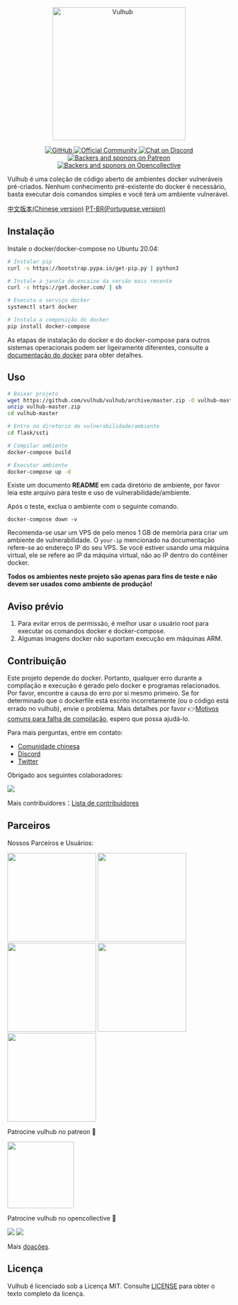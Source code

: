 <!-- markdownlint-disable first-line-heading -->
<p align="center">
  <img src=".github/assets/logo.svg" alt="Vulhub" height="300" />
  <p align="center">
    <a href="https://github.com/vulhub/vulhub/blob/master/LICENSE">
      <img src="https://img.shields.io/github/license/vulhub/vulhub.svg" alt="GitHub">
    </a>
    <a href="https://www.wangan.com/vulhub">
      <img src="https://img.shields.io/badge/Official-Community-blue.svg" alt="Official Community">
    </a>
    <a href="https://discord.gg/GhMB3Z">
      <img src="https://img.shields.io/discord/485505185167179778.svg" alt="Chat on Discord">
    </a>
    <a href="https://www.patreon.com/phith0n">
      <img src="https://img.shields.io/badge/sponsor-patreon-73d6a1.svg" alt="Backers and sponors on Patreon">
    </a>
    <a href="https://opencollective.com/vulhub#backer">
      <img src="https://img.shields.io/badge/backer-opencollective-f89a76.svg" alt="Backers and sponors on Opencollective">
    </a>
  </p>
</p>

Vulhub é uma coleção de código aberto de ambientes docker vulneráveis pré-criados. Nenhum conhecimento pré-existente do docker é necessário, basta executar dois comandos simples e você terá um ambiente vulnerável.

[中文版本(Chinese version)](README.zh-cn.md)
[PT-BR(Portuguese version)](./README.pt-br.md)

## Instalação

Instale o docker/docker-compose no Ubuntu 20.04:

```bash
# Instalar pip
curl -s https://bootstrap.pypa.io/get-pip.py | python3

# Instale a janela de encaixe da versão mais recente
curl -s https://get.docker.com/ | sh

# Executa o serviço docker
systemctl start docker

# Instala a composição do docker
pip install docker-compose
```

As etapas de instalação do docker e do docker-compose para outros sistemas operacionais podem ser ligeiramente diferentes, consulte a [documentação do docker](https://docs.docker.com/) para obter detalhes.

## Uso

```bash
# Baixar projeto
wget https://github.com/vulhub/vulhub/archive/master.zip -O vulhub-master.zip
unzip vulhub-master.zip
cd vulhub-master

# Entre no diretório de vulnerabilidade/ambiente
cd flask/ssti

# Compilar ambiente
docker-compose build

# Executar ambiente
docker-compose up -d
```

Existe um documento **README** em cada diretório de ambiente, por favor leia este arquivo para teste e uso de vulnerabilidade/ambiente.

Após o teste, exclua o ambiente com o seguinte comando.

```
docker-compose down -v
```

Recomenda-se usar um VPS de pelo menos 1 GB de memória para criar um ambiente de vulnerabilidade. O `your-ip` mencionado na documentação refere-se ao endereço IP do seu VPS. Se você estiver usando uma máquina virtual, ele se refere ao IP da máquina virtual, não ao IP dentro do contêiner docker.

**Todos os ambientes neste projeto são apenas para fins de teste e não devem ser usados como ambiente de produção!**

## Aviso prévio

1. Para evitar erros de permissão, é melhor usar o usuário root para executar os comandos docker e docker-compose.
2. Algumas imagens docker não suportam execução em máquinas ARM.

## Contribuição

Este projeto depende do docker. Portanto, qualquer erro durante a compilação e execução é gerado pelo docker e programas relacionados. Por favor, encontre a causa do erro por si mesmo primeiro. Se for determinado que o dockerfile está escrito incorretamente (ou o código está errado no vulhub), envie o problema. Mais detalhes por favor 👉[Motivos comuns para falha de compilação](https://github.com/phith0n/vulhub/wiki/%E7%BC%96%E8%AF%91%E5%A4%B1%E8%B4%A5%E7%9A%84%E5%8E%9F%E5%9B%A0), espero que possa ajudá-lo.

Para mais perguntas, entre em contato:

- [Comunidade chinesa](https://www.wangan.com/vulhub)
- [Discord](https://discord.gg/GhMB3Z)
- [Twitter](https://twitter.com/vulhub)

Obrigado aos seguintes colaboradores:

[![](https://opencollective.com/vulhub/contributors.svg?width=890&button=false)](https://github.com/vulhub/vulhub/graphs/contributors)

Mais contribuidores：[Lista de contribuidores](contributors.md)

## Parceiros

Nossos Parceiros e Usuários:

<p>
  <a href="https://www.wangan.com/vulhub" target="_blank"><img src="https://vulhub.org/img/sponsor/wangan.png" width="200"></a>
  <a href="https://www.cvebase.com" target="_blank"><img src="https://vulhub.org/img/sponsor/cvebase.png" width="200"></a>
  <a href="https://www.huoxian.cn" target="_blank"><img src="https://vulhub.org/img/sponsor/huoxian.png" width="200"></a>
  <a href="https://www.chaitin.cn" target="_blank"><img src="https://vulhub.org/img/sponsor/chaitin.png" width="200"></a>
  <a href="https://xianzhi.aliyun.com/" target="_blank"><img src="https://vulhub.org/img/sponsor/aliyun.svg" width="200"></a>
</p>

Patrocine vulhub no patreon 🙏

<a href="https://www.patreon.com/bePatron?u=12677520"><img src="https://vulhub.org/img/sponsor/patreon.png" width="150"></a>

Patrocine vulhub no opencollective 🙏

<p>
  <a href="https://opencollective.com/vulhub#backer"><img src="https://opencollective.com/vulhub/backers.svg?width=138"></a>
  <a href="https://opencollective.com/vulhub#sponsor"><img src="https://opencollective.com/vulhub/sponsors.svg?width=138"></a>
</p>

Mais [doações](http://vulhub.org/#/docs/donate/).

## Licença

Vulhub é licenciado sob a Licença MIT. Consulte [LICENSE](LICENSE) para obter o texto completo da licença.
